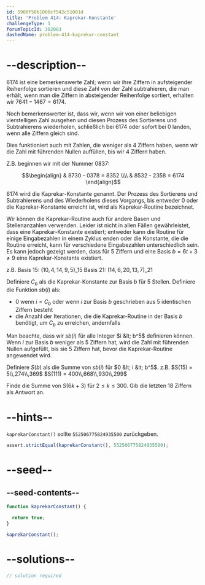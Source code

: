 ```yaml
---
id: 5900f50b1000cf542c51001d
title: 'Problem 414: Kaprekar-Konstante'
challengeType: 1
forumTopicId: 302083
dashedName: problem-414-kaprekar-constant
---
```


# --description--

6174 ist eine bemerkenswerte Zahl; wenn wir ihre Ziffern in aufsteigender Reihenfolge sortieren und diese Zahl von der Zahl subtrahieren, die man erhält, wenn man die Ziffern in absteigender Reihenfolge sortiert, erhalten wir $7641 - 1467 = 6174$.

Noch bemerkenswerter ist, dass wir, wenn wir von einer beliebigen vierstelligen Zahl ausgehen und diesen Prozess des Sortierens und Subtrahierens wiederholen, schließlich bei 6174 oder sofort bei 0 landen, wenn alle Ziffern gleich sind.

Dies funktioniert auch mit Zahlen, die weniger als 4 Ziffern haben, wenn wir die Zahl mit führenden Nullen auffüllen, bis wir 4 Ziffern haben.

Z.B. beginnen wir mit der Nummer 0837:

$$\begin{align}   & 8730 - 0378 = 8352 \\\\
  & 8532 - 2358 = 6174 \end{align}$$

6174 wird die Kaprekar-Konstante genannt. Der Prozess des Sortierens und Subtrahierens und des Wiederholens dieses Vorgangs, bis entweder 0 oder die Kaprekar-Konstante erreicht ist, wird als Kaprekar-Routine bezeichnet.

Wir können die Kaprekar-Routine auch für andere Basen und Stellenanzahlen verwenden. Leider ist nicht in allen Fällen gewährleistet, dass eine Kaprekar-Konstante existiert; entweder kann die Routine für einige Eingabezahlen in einem Zyklus enden oder die Konstante, die die Routine erreicht, kann für verschiedene Eingabezahlen unterschiedlich sein. Es kann jedoch gezeigt werden, dass für 5 Ziffern und eine Basis $b = 6t + 3 ≠ 9$ eine Kaprekar-Konstante existiert.

z.B. Basis 15: ${(10, 4, 14, 9, 5)}\_{15}$ Basis 21: $(14, 6, 20, 13, 7)\_{21}$

Definiere $C_b$ als die Kaprekar-Konstante zur Basis $b$ für 5 Stellen. Definiere die Funktion $sb(i)$ als:

- 0 wenn $i = C_b$ oder wenn $i$ zur Basis $b$ geschrieben aus 5 identischen Ziffern besteht
- die Anzahl der Iterationen, die die Kaprekar-Routine in der Basis $b$ benötigt, um $C_b$ zu erreichen, andernfalls

Man beachte, dass wir $sb(i)$ für alle Integer $i &lt; b^5$ definieren können. Wenn $i$ zur Basis $b$ weniger als 5 Ziffern hat, wird die Zahl mit führenden Nullen aufgefüllt, bis sie 5 Ziffern hat, bevor die Kaprekar-Routine angewendet wird.

Definiere $S(b)$ als die Summe von $sb(i)$ für $0 &lt; i &lt; b^5$. z.B. $S(15) = 5\\,274\\,369$ $S(111) = 400\\,668\\,930\\,299$

Finde die Summe von $S(6k + 3)$ für $2 ≤ k ≤ 300$. Gib die letzten 18 Ziffern als Antwort an.

# --hints--

`kaprekarConstant()` sollte `552506775824935500` zurückgeben.

```js
assert.strictEqual(kaprekarConstant(), 552506775824935500);
```

# --seed--

## --seed-contents--

```js
function kaprekarConstant() {

  return true;
}

kaprekarConstant();
```

# --solutions--

```js
// solution required
```
